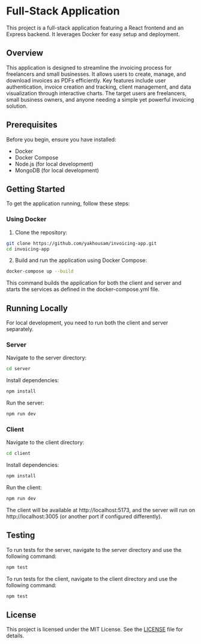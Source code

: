 # Full-Stack Application

This project is a full-stack application featuring a React frontend and an Express backend. It leverages Docker for easy setup and deployment.

## Overview

This application is designed to streamline the invoicing process for freelancers and small businesses. It allows users to create, manage, and download invoices as PDFs efficiently. Key features include user authentication, invoice creation and tracking, client management, and data visualization through interactive charts. The target users are freelancers, small business owners, and anyone needing a simple yet powerful invoicing solution.

## Prerequisites

Before you begin, ensure you have installed:

- Docker
- Docker Compose
- Node.js (for local development)
- MongoDB (for local development)

## Getting Started

To get the application running, follow these steps:

### Using Docker

1. Clone the repository:

```sh
git clone https://github.com/yakhousam/invoicing-app.git
cd invoicing-app
```

2. Build and run the application using Docker Compose:

```sh
docker-compose up --build
```

This command builds the application for both the client and server and starts the services as defined in the docker-compose.yml file.

## Running Locally

For local development, you need to run both the client and server separately.

### Server

Navigate to the server directory:

```sh
cd server
```

Install dependencies:

```sh
npm install
```

Run the server:

```sh
npm run dev
```

### Client

Navigate to the client directory:

```sh
cd client
```

Install dependencies:

```sh
npm install
```

Run the client:

```sh
npm run dev
```

The client will be available at http://localhost:5173, and the server will run on http://localhost:3005 (or another port if configured differently).

## Testing

To run tests for the server, navigate to the server directory and use the following command:

```sh
npm test
```

To run tests for the client, navigate to the client directory and use the following command:

```sh
npm test
```

## License

This project is licensed under the MIT License. See the [LICENSE](./LICENSE) file for details.
